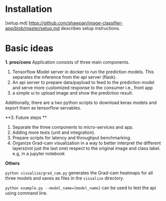 # Installation
[setup.md] https://github.com/shawpan/image-classifier-app/blob/master/setup.md describes setup instructions.

# Basic ideas
**1. pros/cons**
Application consists of three main components.
1. Tensorflow Model server in docker to run the prediction models. This separates the inference from the api server (flask).
2. An api server to prepare data/payload to feed to the prediction model and serve more customized response to the consumer i.e., front app
3. a simple ui to upload image and show the prediction result.

Additionally, there are a two python scripts to download keras models and export them as tensorflow servables.  

**3. Future steps **

1. Separate the three components to micro-services and app.
2. Adding more tests (unit and integration).
3. Prepare scripts for latency and throughput benchmarking.
4. Organize Grad-cam visualization in a way to better interpret the different layers(not just the last one) respect to the original image and class label. e.g, in a jupyter notebook

**Others**

`python visualize/grad_cam.py` generates the Grad-cam heatmaps for all three models and saves as files in the `visualize` directory.

`python example.py --model_name={model_name}` can be used to test the api using command line.
